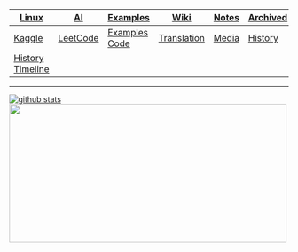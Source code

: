 

[Linux](https://junxnone.github.io/Linux) | [AI](https://junxnone.github.io/AI) | [Examples](https://junxnone.github.io/examples)   | [Wiki](https://junxnone.github.io/wiki) | [Notes](https://junxnone.github.io/notes) | [Archived](./Archived.md)
-- | -- | -- | -- | -- | --
[Kaggle](https://junxnone.github.io/Kaggle) | [LeetCode](https://junxnone.github.io/leetcode) | [Examples Code](https://nbviewer.jupyter.org/github/junxnone/examples/blob/master/examples_index.ipynb) | [Translation](https://junxnone.github.io/Translation) | [Media](https://junxnone.github.io/Media) | [History](https://junxnone.github.io/History) | [Archived](./Archived.md)
[History Timeline](https://junxnone.github.io/ht/) | | | | |
-----

[![github stats](https://github-readme-stats.vercel.app/api?username=junxnone&show_icons=true)](https://github.com/junxnone/) 
<img src="https://user-images.githubusercontent.com/2216970/75631781-9ec33400-5c30-11ea-8aad-d73417124c7b.png"  width="500" height="250">
